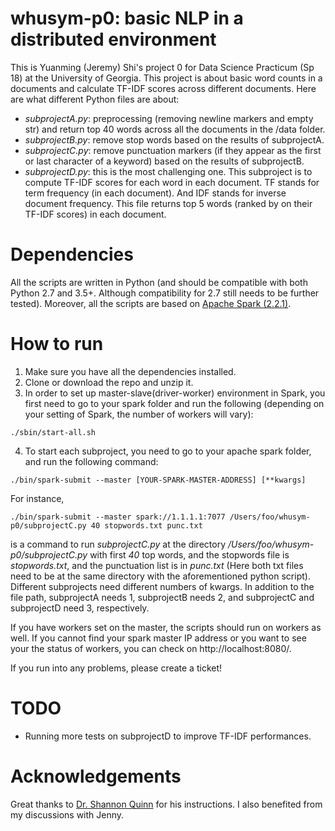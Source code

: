 # whusym-p0:  basic NLP in a distributed environment
This is Yuanming (Jeremy) Shi's project 0 for Data Science Practicum (Sp 18) at the University of Georgia. This project is about basic word counts in a documents and calculate TF-IDF scores across different documents. Here are what different Python files are about:

* *subprojectA.py*: preprocessing (removing newline markers and empty str) and return top 40 words across all the documents in the /data folder.
* *subprojectB.py*: remove stop words based on the results of subprojectA.
* *subprojectC.py*: remove punctuation markers (if they appear as the first or last character of a keyword) based on the results of subprojectB.
* *subprojectD.py*: this is the most challenging one. This subproject is to compute TF-IDF scores for each word in each document. TF stands for term frequency (in each document). And IDF stands for inverse document frequency. This file returns top 5 words (ranked by on their TF-IDF scores) in each document.

# Dependencies
All the scripts are written in Python (and should be compatible with both Python 2.7 and 3.5+. Although compatibility for 2.7 still needs to be further tested). Moreover, all the scripts are based on [Apache Spark (2.2.1)](https://spark.apache.org/).

# How to run
1. Make sure you have all the dependencies installed.
2. Clone or download the repo and unzip it.
3. In order to set up master-slave(driver-worker) environment in Spark, you first need to go to your spark folder and run the following (depending on your setting of Spark, the number of workers will vary):
```
./sbin/start-all.sh
```

4. To start each subproject, you need to go to your apache spark folder, and run the following command:
```
./bin/spark-submit --master [YOUR-SPARK-MASTER-ADDRESS] [**kwargs]
```
For instance,
```
./bin/spark-submit --master spark://1.1.1.1:7077 /Users/foo/whusym-p0/subprojectC.py 40 stopwords.txt punc.txt
```

is a command to run *subprojectC.py* at the directory */Users/foo/whusym-p0/subprojectC.py* with first *40* top words, and the stopwords file is *stopwords.txt*, and the punctuation list is in *punc.txt* (Here both txt files need to be at the same directory with the aforementioned python script). Different subprojects need different numbers of kwargs. In addition to the file path, subprojectA needs 1, subprojectB needs 2, and subprojectC and subprojectD need 3, respectively. 

If you have workers set on the master, the scripts should run on workers as well. If you cannot find your spark master IP address or you want to see your the status of workers, you can check on http://localhost:8080/.

If you run into any problems, please create a ticket!


# TODO
* Running more tests on subprojectD to improve TF-IDF performances.

# Acknowledgements
Great thanks to [Dr. Shannon Quinn](cobweb.cs.uga.edu/~squinn/) for his instructions. I also benefited from my discussions with Jenny.
